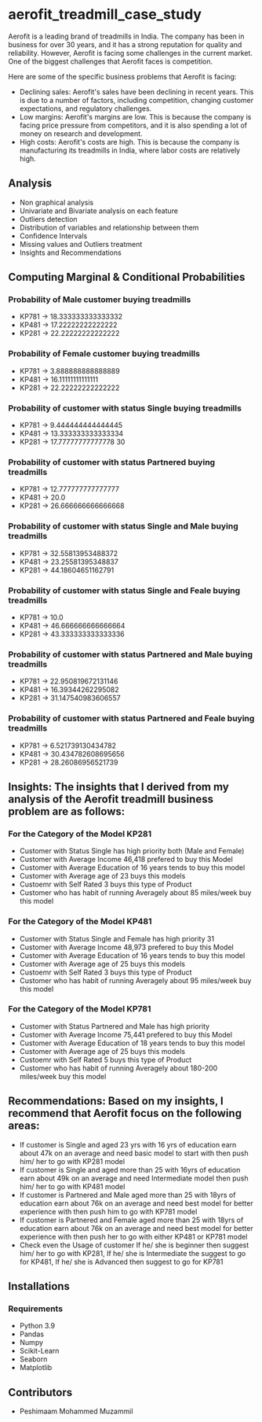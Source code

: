# aerofit_treadmill_case_study
Aerofit is a leading brand of treadmills in India. The company has been in business for over 30 years, and it has a strong reputation for quality and reliability. However, Aerofit is facing some challenges in the current market.  One of the biggest challenges that Aerofit faces is competition.

Here are some of the specific business problems that Aerofit is facing:

- Declining sales: Aerofit's sales have been declining in recent years. This is due to a number of factors, including competition, changing customer expectations, and regulatory challenges.
- Low margins: Aerofit's margins are low. This is because the company is facing price pressure from competitors, and it is also spending a lot of money on research and development.
- High costs: Aerofit's costs are high. This is because the company is manufacturing its treadmills in India, where labor costs are relatively high.



## Analysis
- Non graphical analysis
- Univariate and Bivariate analysis on each feature
- Outliers detection
- Distribution of variables and relationship between them
- Confidence Intervals
- Missing values and Outliers treatment
- Insights and Recommendations

## Computing Marginal & Conditional Probabilities
### Probability of Male customer buying treadmills
- KP781 -> 18.333333333333332
- KP481 -> 17.22222222222222
- KP281 -> 22.22222222222222

### Probability of Female customer buying treadmills
- KP781 -> 3.888888888888889
- KP481 -> 16.11111111111111
- KP281 -> 22.22222222222222

### Probability of customer with status Single buying treadmills
- KP781 -> 9.444444444444445
- KP481 -> 13.333333333333334
- KP281 -> 17.77777777777778
30

### Probability of customer with status Partnered buying treadmills
- KP781 -> 12.777777777777777
- KP481 -> 20.0
- KP281 -> 26.666666666666668

### Probability of customer with status Single and Male buying treadmills
- KP781 -> 32.55813953488372
- KP481 -> 23.25581395348837
- KP281 -> 44.18604651162791

### Probability of customer with status Single and Feale buying treadmills
- KP781 -> 10.0
- KP481 -> 46.666666666666664
- KP281 -> 43.333333333333336

### Probability of customer with status Partnered and Male buying treadmills
- KP781 -> 22.950819672131146
- KP481 -> 16.39344262295082
- KP281 -> 31.147540983606557

### Probability of customer with status Partnered and Feale buying treadmills
- KP781 -> 6.521739130434782
- KP481 -> 30.434782608695656
- KP281 -> 28.26086956521739


## Insights: The insights that I derived from my analysis of the Aerofit treadmill business problem are as follows:

### For the Category of the Model KP281
- Customer with Status Single has high priority both (Male and Female)
- Customer with Average Income 46,418 prefered to buy this Model
- Customer with Average Education of 16 years tends to buy this model
- Customer with Average age of 23 buys this models
- Custoemr with Self Rated 3 buys this type of Product
- Customer who has habit of running Averagely about 85 miles/week buy this model
### For the Category of the Model KP481
- Customer with Status Single and Female has high priority
31
- Customer with Average Income 48,973 prefered to buy this Model
- Customer with Average Education of 16 years tends to buy this model
- Customer with Average age of 25 buys this models
- Custoemr with Self Rated 3 buys this type of Product
- Customer who has habit of running Averagely about 95 miles/week buy this model
### For the Category of the Model KP781
- Customer with Status Partnered and Male has high priority
- Customer with Average Income 75,441 prefered to buy this Model
- Customer with Average Education of 18 years tends to buy this model
- Customer with Average age of 25 buys this models
- Custoemr with Self Rated 5 buys this type of Product
- Customer who has habit of running Averagely about 180-200 miles/week buy this model


## Recommendations: Based on my insights, I recommend that Aerofit focus on the following areas:

- If customer is Single and aged 23 yrs with 16 yrs of education earn about 47k on an average
and need basic model to start with then push him/ her to go with KP281 model
- If customer is Single and aged more than 25 with 16yrs of education earn about 49k on an
average and need Intermediate model then push him/ her to go with KP481 model
- If customer is Partnered and Male aged more than 25 with 18yrs of education earn about
76k on an average and need best model for better experience with then push him to go with
KP781 model
- If customer is Partnered and Female aged more than 25 with 18yrs of education earn about
76k on an average and need best model for better experience with then push her to go with
either KP481 or KP781 model
- Check even the Usage of customer If he/ she is beginner then suggest him/ her to go with
KP281, If he/ she is Intermediate the suggest to go for KP481, If he/ she is Advanced then
suggest to go for KP781

## Installations
### Requirements
- Python 3.9
- Pandas
- Numpy
- Scikit-Learn
- Seaborn
- Matplotlib

## Contributors
- Peshimaam Mohammed Muzammil

